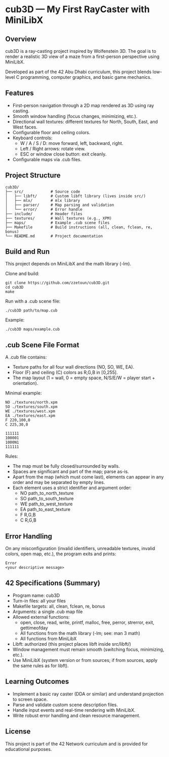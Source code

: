 # cub3D — My First RayCaster with MiniLibX

## Overview
cub3D is a ray-casting project inspired by Wolfenstein 3D. The goal is to render a realistic 3D view of a maze from a first-person perspective using MiniLibX.

Developed as part of the 42 Abu Dhabi curriculum, this project blends low-level C programming, computer graphics, and basic game mechanics.

## Features
- First-person navigation through a 2D map rendered as 3D using ray casting.
- Smooth window handling (focus changes, minimizing, etc.).
- Directional wall textures: different textures for North, South, East, and West faces.
- Configurable floor and ceiling colors.
- Keyboard controls:
  - W / A / S / D: move forward, left, backward, right.
  - Left / Right arrows: rotate view.
  - ESC or window close button: exit cleanly.
- Configurable maps via .cub files.

## Project Structure
```
cub3D/
├── src/            # Source code
│   ├── libft/      # Custom libft library (lives inside src/)
│   ├── mlx/        # mlx library
│   ├── parser/     # Map parsing and validation
│   └── error/      # Error handle
├── include/        # Header files
├── textures/       # Wall textures (e.g., XPM)
├── maps/           # Example .cub scene files
├── Makefile        # Build instructions (all, clean, fclean, re, bonus)
└── README.md       # Project documentation
```

## Build and Run
This project depends on MiniLibX and the math library (-lm).

Clone and build:
```
git clone https://github.com/zzetoun/cub3D.git
cd cub3D
make
```

Run with a .cub scene file:
```
./cub3D path/to/map.cub
```
Example:
```
./cub3D maps/example.cub
```

## .cub Scene File Format
A .cub file contains:
- Texture paths for all four wall directions (NO, SO, WE, EA).
- Floor (F) and ceiling (C) colors as R,G,B in [0,255].
- The map layout (1 = wall, 0 = empty space, N/S/E/W = player start + orientation).

Minimal example:
```
NO ./textures/north.xpm
SO ./textures/south.xpm
WE ./textures/west.xpm
EA ./textures/east.xpm
F 220,100,0
C 225,30,0

111111
100001
1000N1
111111
```

Rules:
- The map must be fully closed/surrounded by walls.
- Spaces are significant and part of the map; parse as-is.
- Apart from the map (which must come last), elements can appear in any order and may be separated by empty lines.
- Each element uses a strict identifier and argument order:
  - NO path_to_north_texture
  - SO path_to_south_texture
  - WE path_to_west_texture
  - EA path_to_east_texture
  - F R,G,B
  - C R,G,B

## Error Handling
On any misconfiguration (invalid identifiers, unreadable textures, invalid colors, open map, etc.), the program exits and prints:
```
Error
<your descriptive message>
```

## 42 Specifications (Summary)
- Program name: cub3D
- Turn-in files: all your files
- Makefile targets: all, clean, fclean, re, bonus
- Arguments: a single .cub map file
- Allowed external functions:
  - open, close, read, write, printf, malloc, free, perror, strerror, exit, gettimeofday
  - All functions from the math library (-lm; see: man 3 math)
  - All functions from MiniLibX
- Libft: authorized (this project places libft inside src/libft/)
- Window management must remain smooth (switching focus, minimizing, etc.).
- Use MiniLibX (system version or from sources; if from sources, apply the same rules as for libft).

## Learning Outcomes
- Implement a basic ray caster (DDA or similar) and understand projection to screen space.
- Parse and validate custom scene description files.
- Handle input events and real-time rendering with MiniLibX.
- Write robust error handling and clean resource management.

## License
This project is part of the 42 Network curriculum and is provided for educational purposes.
